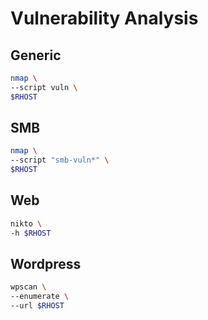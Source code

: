 # Vulnerability Analysis

## Generic

```bash
nmap \
--script vuln \
$RHOST
```

## SMB

```bash
nmap \
--script "smb-vuln*" \
$RHOST
```

## Web

```bash
nikto \
-h $RHOST
```

## Wordpress

```bash
wpscan \
--enumerate \
--url $RHOST
```
